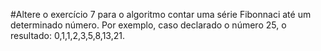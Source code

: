 #Altere o exercício 7 para o algoritmo contar uma série Fibonnaci até um determinado número. Por exemplo, caso declarado o número 25, o resultado: 0,1,1,2,3,5,8,13,21.
